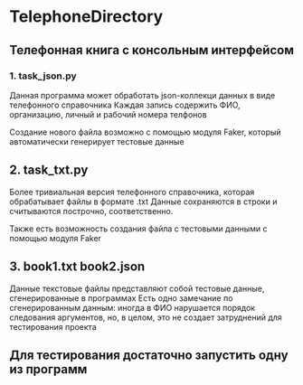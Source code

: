 # TelephoneDirectory
## Телефонная книга с консольным интерфейсом

### 1. task_json.py

Данная программа может обработать json-коллекци данных в виде телефонного справочника
Каждая запись содержить ФИО, организацию, личный и рабочий номера телфонов

Создание нового файла возможно с помощью модуля Faker, который автоматически генерирует тестовые данные

## 2. task_txt.py

Более тривиальная версия телефонного справочника, которая обрабатывает файлы в формате .txt
Данные сохраняются в строки и считываются построчно, соответственно.

Также есть возможность создания файла с тестовыми данными с помощью модуля Faker

## 3. book1.txt book2.json

Данные текстовые файлы представляют собой тестовые данные, сгенерированные в программах
Есть одно замечание по сгенерированным данным: иногда в ФИО нарушается порядок следования аргументов, но, в целом, это не создает затруднений для тестирования проекта

## Для тестирования достаточно запустить одну из программ
